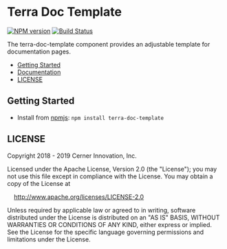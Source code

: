 # Terra Doc Template


[![NPM version](https://badgen.net/npm/v/terra-doc-template)](https://www.npmjs.org/package/terra-doc-template)
[![Build Status](https://badgen.net/travis/cerner/terra-core)](https://travis-ci.com/cerner/terra-core)

The terra-doc-template component provides an adjustable template for documentation pages.

- [Getting Started](#getting-started)
- [Documentation](https://github.com/cerner/terra-core/tree/master/packages/terra-doc-template/docs)
- [LICENSE](#license)

## Getting Started

- Install from [npmjs](https://www.npmjs.com): `npm install terra-doc-template`

## LICENSE

Copyright 2018 - 2019 Cerner Innovation, Inc.

Licensed under the Apache License, Version 2.0 (the "License"); you may not use this file except in compliance with the License. You may obtain a copy of the License at

&nbsp;&nbsp;&nbsp;&nbsp;http://www.apache.org/licenses/LICENSE-2.0

Unless required by applicable law or agreed to in writing, software distributed under the License is distributed on an "AS IS" BASIS, WITHOUT WARRANTIES OR CONDITIONS OF ANY KIND, either express or implied. See the License for the specific language governing permissions and limitations under the License.
